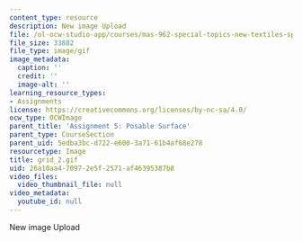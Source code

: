 ```yaml
---
content_type: resource
description: New image Upload
file: /ol-ocw-studio-app/courses/mas-962-special-topics-new-textiles-spring-2010/26a10aa470972e5f2571af46395387b8_grid_2.gif
file_size: 33882
file_type: image/gif
image_metadata:
  caption: ''
  credit: ''
  image-alt: ''
learning_resource_types:
- Assignments
license: https://creativecommons.org/licenses/by-nc-sa/4.0/
ocw_type: OCWImage
parent_title: 'Assignment 5: Posable Surface'
parent_type: CourseSection
parent_uid: 5edba3bc-d722-e600-3a71-61b4af68e278
resourcetype: Image
title: grid_2.gif
uid: 26a10aa4-7097-2e5f-2571-af46395387b8
video_files:
  video_thumbnail_file: null
video_metadata:
  youtube_id: null
---
```

New image Upload